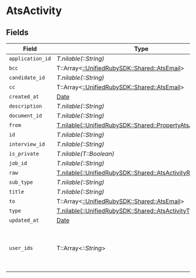 # AtsActivity


## Fields

| Field                                                                                                          | Type                                                                                                           | Required                                                                                                       | Description                                                                                                    |
| -------------------------------------------------------------------------------------------------------------- | -------------------------------------------------------------------------------------------------------------- | -------------------------------------------------------------------------------------------------------------- | -------------------------------------------------------------------------------------------------------------- |
| `application_id`                                                                                               | *T.nilable(::String)*                                                                                          | :heavy_minus_sign:                                                                                             | N/A                                                                                                            |
| `bcc`                                                                                                          | T::Array<[::UnifiedRubySDK::Shared::AtsEmail](../../models/shared/atsemail.md)>                                | :heavy_minus_sign:                                                                                             | N/A                                                                                                            |
| `candidate_id`                                                                                                 | *T.nilable(::String)*                                                                                          | :heavy_minus_sign:                                                                                             | N/A                                                                                                            |
| `cc`                                                                                                           | T::Array<[::UnifiedRubySDK::Shared::AtsEmail](../../models/shared/atsemail.md)>                                | :heavy_minus_sign:                                                                                             | N/A                                                                                                            |
| `created_at`                                                                                                   | [Date](https://ruby-doc.org/stdlib-2.6.1/libdoc/date/rdoc/Date.html)                                           | :heavy_minus_sign:                                                                                             | N/A                                                                                                            |
| `description`                                                                                                  | *T.nilable(::String)*                                                                                          | :heavy_minus_sign:                                                                                             | N/A                                                                                                            |
| `document_id`                                                                                                  | *T.nilable(::String)*                                                                                          | :heavy_minus_sign:                                                                                             | N/A                                                                                                            |
| `from`                                                                                                         | [T.nilable(::UnifiedRubySDK::Shared::PropertyAtsActivityFrom)](../../models/shared/propertyatsactivityfrom.md) | :heavy_minus_sign:                                                                                             | N/A                                                                                                            |
| `id`                                                                                                           | *T.nilable(::String)*                                                                                          | :heavy_minus_sign:                                                                                             | N/A                                                                                                            |
| `interview_id`                                                                                                 | *T.nilable(::String)*                                                                                          | :heavy_minus_sign:                                                                                             | N/A                                                                                                            |
| `is_private`                                                                                                   | *T.nilable(T::Boolean)*                                                                                        | :heavy_minus_sign:                                                                                             | N/A                                                                                                            |
| `job_id`                                                                                                       | *T.nilable(::String)*                                                                                          | :heavy_minus_sign:                                                                                             | N/A                                                                                                            |
| `raw`                                                                                                          | [T.nilable(::UnifiedRubySDK::Shared::AtsActivityRaw)](../../models/shared/atsactivityraw.md)                   | :heavy_minus_sign:                                                                                             | N/A                                                                                                            |
| `sub_type`                                                                                                     | *T.nilable(::String)*                                                                                          | :heavy_minus_sign:                                                                                             | N/A                                                                                                            |
| `title`                                                                                                        | *T.nilable(::String)*                                                                                          | :heavy_minus_sign:                                                                                             | N/A                                                                                                            |
| `to`                                                                                                           | T::Array<[::UnifiedRubySDK::Shared::AtsEmail](../../models/shared/atsemail.md)>                                | :heavy_minus_sign:                                                                                             | N/A                                                                                                            |
| `type`                                                                                                         | [T.nilable(::UnifiedRubySDK::Shared::AtsActivityType)](../../models/shared/atsactivitytype.md)                 | :heavy_minus_sign:                                                                                             | N/A                                                                                                            |
| `updated_at`                                                                                                   | [Date](https://ruby-doc.org/stdlib-2.6.1/libdoc/date/rdoc/Date.html)                                           | :heavy_minus_sign:                                                                                             | N/A                                                                                                            |
| `user_ids`                                                                                                     | T::Array<*::String*>                                                                                           | :heavy_minus_sign:                                                                                             | id values of the recruiters associated with the activity.                                                      |